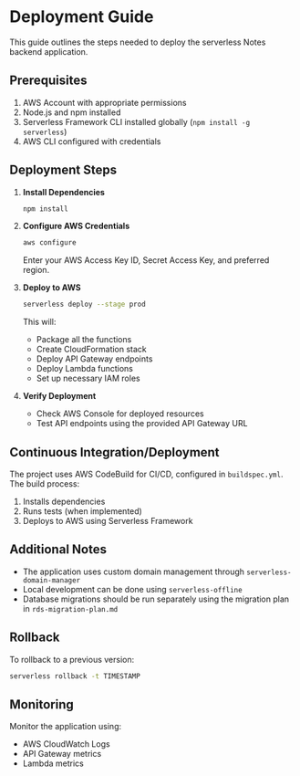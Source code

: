 # Deployment Guide

This guide outlines the steps needed to deploy the serverless Notes backend application.

## Prerequisites
1. AWS Account with appropriate permissions
2. Node.js and npm installed
3. Serverless Framework CLI installed globally (`npm install -g serverless`)
4. AWS CLI configured with credentials

## Deployment Steps

1. **Install Dependencies**
   ```bash
   npm install
   ```

2. **Configure AWS Credentials**
   ```bash
   aws configure
   ```
   Enter your AWS Access Key ID, Secret Access Key, and preferred region.

3. **Deploy to AWS**
   ```bash
   serverless deploy --stage prod
   ```
   This will:
   - Package all the functions
   - Create CloudFormation stack
   - Deploy API Gateway endpoints
   - Deploy Lambda functions
   - Set up necessary IAM roles

4. **Verify Deployment**
   - Check AWS Console for deployed resources
   - Test API endpoints using the provided API Gateway URL

## Continuous Integration/Deployment

The project uses AWS CodeBuild for CI/CD, configured in `buildspec.yml`. The build process:
1. Installs dependencies
2. Runs tests (when implemented)
3. Deploys to AWS using Serverless Framework

## Additional Notes
- The application uses custom domain management through `serverless-domain-manager`
- Local development can be done using `serverless-offline`
- Database migrations should be run separately using the migration plan in `rds-migration-plan.md`

## Rollback
To rollback to a previous version:
```bash
serverless rollback -t TIMESTAMP
```

## Monitoring
Monitor the application using:
- AWS CloudWatch Logs
- API Gateway metrics
- Lambda metrics